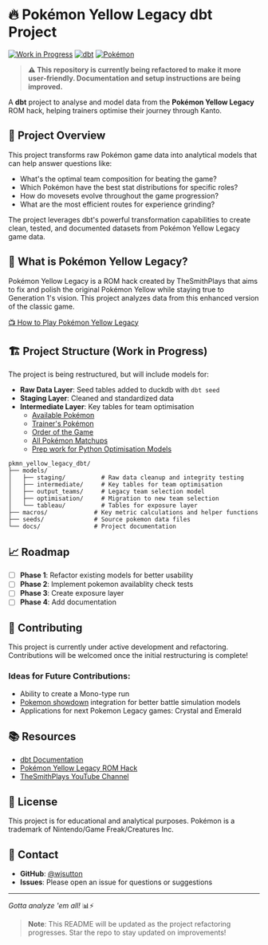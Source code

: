 # 🔥 Pokémon Yellow Legacy dbt Project

[![Work in Progress](https://img.shields.io/badge/Status-Work%20in%20Progress-yellow)](https://github.com/wjsutton/pkmn_yellow_legacy_dbt)
[![dbt](https://img.shields.io/badge/dbt-1.0+-orange)](https://www.getdbt.com/)
[![Pokémon](https://img.shields.io/badge/Gotta%20Catch-'Em%20All-red)](https://pokemon.com)

> **⚠️ This repository is currently being refactored to make it more user-friendly. Documentation and setup instructions are being improved.**

A **dbt** project to analyse and model data from the **Pokémon Yellow Legacy** ROM hack, helping trainers optimise their journey through Kanto.

## 🎯 Project Overview

This project transforms raw Pokémon game data into analytical models that can help answer questions like:
- What's the optimal team composition for beating the game?
- Which Pokémon have the best stat distributions for specific roles?
- How do movesets evolve throughout the game progression?
- What are the most efficient routes for experience grinding?

The project leverages dbt's powerful transformation capabilities to create clean, tested, and documented datasets from Pokémon Yellow Legacy game data.

## 🚀 What is Pokémon Yellow Legacy?

Pokémon Yellow Legacy is a ROM hack created by TheSmithPlays that aims to fix and polish the original Pokémon Yellow while staying true to Generation 1's vision. This project analyzes data from this enhanced version of the classic game.

<a href="https://youtu.be/9yxjuwCJbjI?feature=shared">
📺 How to Play Pokémon Yellow Legacy
</a>

## 🏗️ Project Structure (Work in Progress)

The project is being restructured, but will include models for:

- **Raw Data Layer**: Seed tables added to duckdb with `dbt seed`
- **Staging Layer**: Cleaned and standardized data
- **Intermediate Layer**: Key tables for team optimisation
  - [Available Pokémon](/models/intermediate/int_pokemon_availability.sql)
  - [Trainer's Pokémon](/models/intermediate/int_trainer_roster.sql)
  - [Order of the Game](/models/intermediate/int_game_progression.sql)
  - [All Pokémon Matchups](/models/intermediate/int_battle_analysis.sql)
  - [Prep work for Python Optimisation Models](/models/intermediate/int_team_optimization.sql)

```
pkmn_yellow_legacy_dbt/
├── models/
│   ├── staging/          # Raw data cleanup and integrity testing
│   ├── intermediate/     # Key tables for team optimisation
│   ├── output_teams/     # Legacy team selection model 
│   ├── optimisation/     # Migration to new team selection
│   └── tableau/          # Tables for exposure layer
├── macros/             # Key metric calculations and helper functions
├── seeds/              # Source pokemon data files
└── docs/               # Project documentation
```

## 📈 Roadmap

- [ ] **Phase 1**: Refactor existing models for better usability
- [ ] **Phase 2**: Implement pokemon availablity check tests
- [ ] **Phase 3**: Create exposure layer
- [ ] **Phase 4**: Add documentation

## 🤝 Contributing

This project is currently under active development and refactoring. Contributions will be welcomed once the initial restructuring is complete!

### Ideas for Future Contributions:
- Ability to create a Mono-type run
- [Pokemon showdown](https://pokemonshowdown.com/) integration for better battle simulation models
- Applications for next Pokemon Legacy games: Crystal and Emerald 

## 📚 Resources

- [dbt Documentation](https://docs.getdbt.com/)
- [Pokémon Yellow Legacy ROM Hack](https://github.com/cRz-Shadows/Pokemon_Yellow_Legacy)
- [TheSmithPlays YouTube Channel](https://youtube.com/thesmithplays)

## 📝 License

This project is for educational and analytical purposes. Pokémon is a trademark of Nintendo/Game Freak/Creatures Inc.

## 💬 Contact

- **GitHub**: [@wjsutton](https://github.com/wjsutton)
- **Issues**: Please open an issue for questions or suggestions

---

*Gotta analyze 'em all!* 📊⚡

> **Note**: This README will be updated as the project refactoring progresses. Star the repo to stay updated on improvements!
